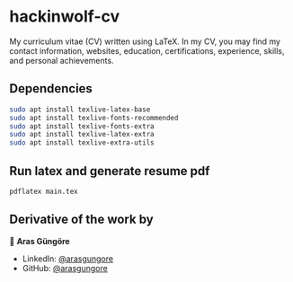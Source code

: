 # hackinwolf-cv

My curriculum vitae (CV) written using LaTeX. In my CV, you may find my contact information, websites, education, certifications, experience, skills, and personal achievements.

## Dependencies

```sh
sudo apt install texlive-latex-base
sudo apt install texlive-fonts-recommended
sudo apt install texlive-fonts-extra
sudo apt install texlive-latex-extra
sudo apt install texlive-extra-utils
```

## Run latex and generate resume pdf

```sh
pdflatex main.tex
```

## Derivative of the work by

👤 **Aras Güngöre**

* LinkedIn: [@arasgungore](https://www.linkedin.com/in/arasgungore)
* GitHub: [@arasgungore](https://github.com/arasgungore)

